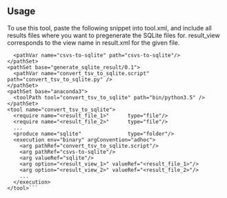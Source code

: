 ## Usage

To use this tool, paste the following snippet into tool.xml, and include all results files where you want to pregenerate the SQLite files for.  result_view corresponds to the view name in result.xml for the given file.

```<pathSet base="/Users/bpullman/miniconda3/envs/datasette_env/bin">
  <pathVar name="csvs-to-sqlite" path="csvs-to-sqlite"/>
</pathSet>
<pathSet base="generate_sqlite_result/0.1">
  <pathVar name="convert_tsv_to_sqlite.script" path="convert_tsv_to_sqlite.py" />
</pathSet>
<pathSet base="anaconda3">
  <toolPath tool="convert_tsv_to_sqlite" path="bin/python3.5" />
</pathSet>
<tool name="convert_tsv_to_sqlite">
  <require name="<result_file_1>"      type="file"/>
  <require name="<result_file_2>"      type="file"/>
  ...
  <produce name="sqlite"               type="folder"/>
  <execution env="binary" argConvention="adhoc">
    <arg pathRef="convert_tsv_to_sqlite.script"/>
    <arg pathRef="csvs-to-sqlite"/>
    <arg valueRef="sqlite"/>
    <arg option="<result_view_1>" valueRef="<result_file_1>"/>
    <arg option="<result_view_2>" valueRef="<result_file_2>"/>
    ...
  </execution>
</tool>```
